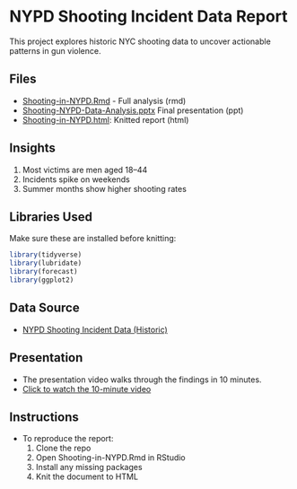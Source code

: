 # NYPD Shooting Incident Data Report 

This project explores historic NYC shooting data to uncover actionable patterns in gun violence.

## Files
- [Shooting-in-NYPD.Rmd](Shooting-in-NYPD.Rmd) - Full analysis (rmd)
- [Shooting-NYPD-Data-Analysis.pptx](Shooting_NYPD_Data_Analysis.pptx) Final presentation (ppt)
- [Shooting-in-NYPD.html](Shooting-in-NYPD.html): Knitted report (html)

## Insights
1. Most victims are men aged 18–44
2. Incidents spike on weekends
3. Summer months show higher shooting rates

## Libraries Used
Make sure these are installed before knitting:
```r
library(tidyverse)
library(lubridate)
library(forecast)
library(ggplot2)
```
## Data Source
- [NYPD Shooting Incident Data (Historic)](https://catalog.data.gov/dataset/nypd-shooting-incident-data-historic)

## Presentation
- The presentation video walks through the findings in 10 minutes.
- [Click to watch the 10-minute video](https://drive.google.com/file/d/1TN8JhEs645gLDbcmJjAwyRZK27k9DjAc/view?usp=sharing)

## Instructions
- To reproduce the report:
	1.	Clone the repo
	2.	Open Shooting-in-NYPD.Rmd in RStudio
	3.	Install any missing packages
	4.	Knit the document to HTML
